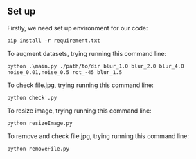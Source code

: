## Set up
Firstly, we need set up environment for our code:
```
pip install -r requirement.txt
```
To augment datasets, trying running this command line:
```
python .\main.py ./path/to/dir blur_1.0 blur_2.0 blur_4.0 noise_0.01,noise_0.5 rot_-45 blur_1.5 
```
To check file.jpg, trying running this command line:
```
python check'.py
```
To resize image, trying running this command line:
```
python resizeImage.py
```
To remove and check file.jpg, trying running this command line:
```
python removeFile.py
```
